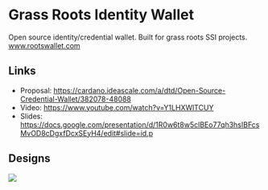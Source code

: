 # Grass Roots Identity Wallet
Open source identity/credential wallet.  Built for grass roots SSI projects.
www.rootswallet.com

## Links
* Proposal: https://cardano.ideascale.com/a/dtd/Open-Source-Credential-Wallet/382078-48088
* Video: https://www.youtube.com/watch?v=Y1LHXWlTCUY
* Slides: https://docs.google.com/presentation/d/1R0w6t8w5clBEo77qh3hsIBFcsMvOD8cDgxfDcxSEyH4/edit#slide=id.p

## Designs
<img src="https://docs.google.com/drawings/d/e/2PACX-1vRv6rzqAKEkb_U6aNoou9d2dWcumgADqbz23kCCATHiDjTCZumRd38uzN7QALVeahEMPiRLOwfmU-Pc/pub?w=480&amp;h=360">
